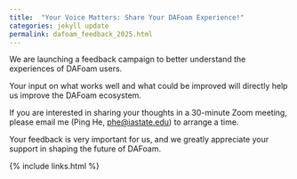 ```yaml
---
title:  "Your Voice Matters: Share Your DAFoam Experience!"
categories: jekyll update
permalink: dafoam_feedback_2025.html
---
```


We are launching a feedback campaign to better understand the experiences of DAFoam users.  

Your input on what works well and what could be improved will directly help us improve the DAFoam ecosystem.  

If you are interested in sharing your thoughts in a 30-minute Zoom meeting, please email me (Ping He, phe@iastate.edu) to arrange a time.  

Your feedback is very important for us, and we greatly appreciate your support in shaping the future of DAFoam.  

{% include links.html %}
